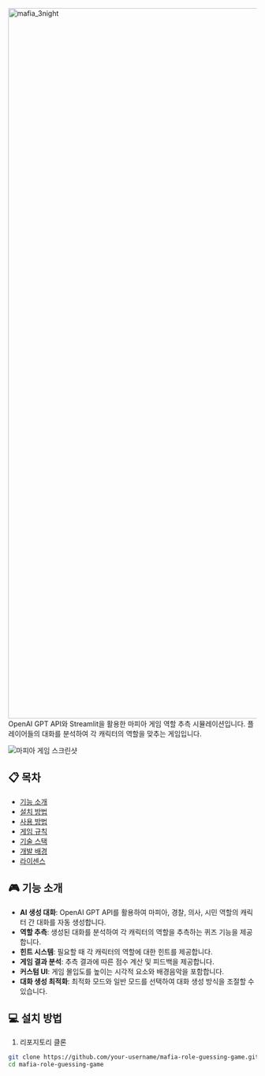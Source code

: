 <img width="1440" alt="mafia_3night" src="https://github.com/user-attachments/assets/cff6100d-2611-46dc-96d6-cfd5aa802a80" />
OpenAI GPT API와 Streamlit을 활용한 마피아 게임 역할 추측 시뮬레이션입니다. 플레이어들의 대화를 분석하여 각 캐릭터의 역할을 맞추는 게임입니다.

![마피아 게임 스크린샷](<img width="1440" alt="mafia_3night" src="https://github.com/user-attachments/assets/0558083f-8917-434c-94c5-ee122e8f8e04" />)

## 📋 목차
- [기능 소개](#기능-소개)
- [설치 방법](#설치-방법)
- [사용 방법](#사용-방법)
- [게임 규칙](#게임-규칙)
- [기술 스택](#기술-스택)
- [개발 배경](#개발-배경)
- [라이센스](#라이센스)

## 🎮 기능 소개

- **AI 생성 대화**: OpenAI GPT API를 활용하여 마피아, 경찰, 의사, 시민 역할의 캐릭터 간 대화를 자동 생성합니다.
- **역할 추측**: 생성된 대화를 분석하여 각 캐릭터의 역할을 추측하는 퀴즈 기능을 제공합니다.
- **힌트 시스템**: 필요할 때 각 캐릭터의 역할에 대한 힌트를 제공합니다.
- **게임 결과 분석**: 추측 결과에 따른 점수 계산 및 피드백을 제공합니다.
- **커스텀 UI**: 게임 몰입도를 높이는 시각적 요소와 배경음악을 포함합니다.
- **대화 생성 최적화**: 최적화 모드와 일반 모드를 선택하여 대화 생성 방식을 조절할 수 있습니다.

## 💻 설치 방법

1. 리포지토리 클론
```bash
git clone https://github.com/your-username/mafia-role-guessing-game.git
cd mafia-role-guessing-game
